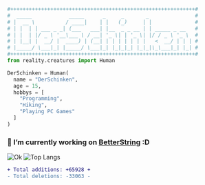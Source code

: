 ```python
#++++++++++++++++++++++++++++++++++++++++++++++++++++++++++++#
#  _____            _____      _     _       _               #
# |  __ \          / ____|    | |   (_)     | |              #
# | |  | | ___ _ _| (___   ___| |__  _ _ __ | | _____ _ __   #
# | |  | |/ _ \ '__\___ \ / __| '_ \| | '_ \| |/ / _ \ '_ \  #
# | |__| |  __/ |  ____) | (__| | | | | | | |   <  __/ | | | #
# |_____/ \___|_| |_____/ \___|_| |_|_|_| |_|_|\_\___|_| |_| #
#++++++++++++++++++++++++++++++++++++++++++++++++++++++++++++#
from reality.creatures import Human

DerSchinken = Human(
  name = "DerSchinken",
  age = 15,
  hobbys = [
    "Programming", 
    "Hiking", 
    "Playing PC Games"
  ]
)
 ```
                                             
### 🔭 I’m currently working on [BetterString](https://pypi.org/project/BetterString/) :D

![Ok](https://github-readme-stats.vercel.app/api?username=DerSchinken&count_private=true&show_icons=true&theme=radical&border_color=420f41)
![Top Langs](https://github-readme-stats.vercel.app/api/top-langs/?username=DerSchinken&layout=compact&theme=radical&border_color=420f41)  
```diff
+ Total additions: +65928 +
- Total deletions: -33063 -
```
<!--
**DrBumm/DrBumm** is a ✨ _special_ ✨ repository because its `README.md` (this file) appears on your GitHub profile.

Here are some ideas to get you started:

- 🔭 I’m currently working on ...
- 🌱 I’m currently learning ...
- 👯 I’m looking to collaborate on ...
- 🤔 I’m looking for help with ...
- 💬 Ask me about ...
- 📫 How to reach me: ...
- 😄 Pronouns: ...
- ⚡ Fun fact: ...
-->
